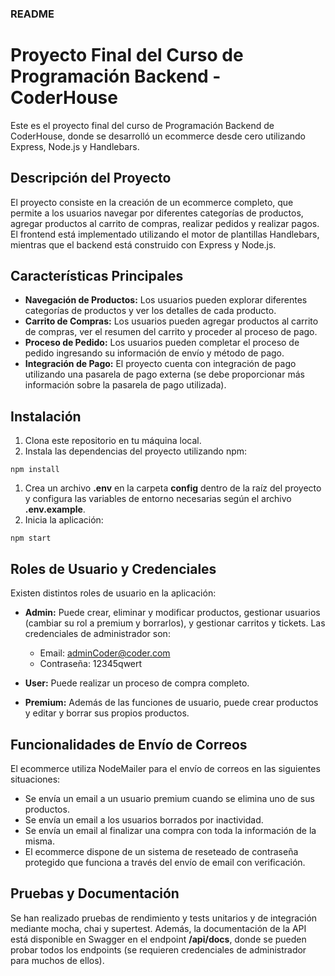 ### README ###

# Proyecto Final del Curso de Programación Backend - CoderHouse

Este es el proyecto final del curso de Programación Backend de CoderHouse, donde se desarrolló un ecommerce desde cero utilizando Express, Node.js y Handlebars.

## Descripción del Proyecto

El proyecto consiste en la creación de un ecommerce completo, que permite a los usuarios navegar por diferentes categorías de productos, agregar productos al carrito de compras, realizar pedidos y realizar pagos. El frontend está implementado utilizando el motor de plantillas Handlebars, mientras que el backend está construido con Express y Node.js.

## Características Principales

- **Navegación de Productos:** Los usuarios pueden explorar diferentes categorías de productos y ver los detalles de cada producto.
- **Carrito de Compras:** Los usuarios pueden agregar productos al carrito de compras, ver el resumen del carrito y proceder al proceso de pago.
- **Proceso de Pedido:** Los usuarios pueden completar el proceso de pedido ingresando su información de envío y método de pago.
- **Integración de Pago:** El proyecto cuenta con integración de pago utilizando una pasarela de pago externa (se debe proporcionar más información sobre la pasarela de pago utilizada).

## Instalación

1.  Clona este repositorio en tu máquina local.
2.  Instala las dependencias del proyecto utilizando npm:

```
npm install
```

1.  Crea un archivo **.env** en la carpeta **config** dentro de la raíz del proyecto y configura las variables de entorno necesarias según el archivo **.env.example**.
2.  Inicia la aplicación:

```
npm start
```

## Roles de Usuario y Credenciales

Existen distintos roles de usuario en la aplicación:

- **Admin:** Puede crear, eliminar y modificar productos, gestionar usuarios (cambiar su rol a premium y borrarlos), y gestionar carritos y tickets. Las credenciales de administrador son:

  - Email: adminCoder@coder.com
  - Contraseña: 12345qwert

- **User:** Puede realizar un proceso de compra completo.
- **Premium:** Además de las funciones de usuario, puede crear productos y editar y borrar sus propios productos.

## Funcionalidades de Envío de Correos

El ecommerce utiliza NodeMailer para el envío de correos en las siguientes situaciones:

- Se envía un email a un usuario premium cuando se elimina uno de sus productos.
- Se envía un email a los usuarios borrados por inactividad.
- Se envía un email al finalizar una compra con toda la información de la misma.
- El ecommerce dispone de un sistema de reseteado de contraseña protegido que funciona a través del envío de email con verificación.

## Pruebas y Documentación

Se han realizado pruebas de rendimiento y tests unitarios y de integración mediante mocha, chai y supertest. Además, la documentación de la API está disponible en Swagger en el endpoint **/api/docs**, donde se pueden probar todos los endpoints (se requieren credenciales de administrador para muchos de ellos).
